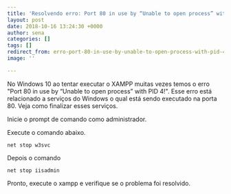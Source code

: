 ```yaml
---
title: 'Resolvendo erro: Port 80 in use by “Unable to open process” with PID 4!'
layout: post
date: 2018-10-16 13:24:30 +0000
author: sena
categories: []
tags: []
redirect_from: erro-port-80-in-use-by-unable-to-open-process-with-pid-4-md
image: ''

---
```

No Windows 10 ao tentar executar o XAMPP muitas vezes temos o erro "Port 80 in use by “Unable to open process” with PID 4!". Esse erro está relacionado a serviços do Windows o qual está sendo executado na porta 80. Veja como finalizar esses serviços.

Inicie o prompt de comando como administrador.

Execute o comando abaixo.

    net stop w3svc

Depois o comando

    net stop iisadmin

Pronto, execute o xampp e verifique se o problema foi resolvido.